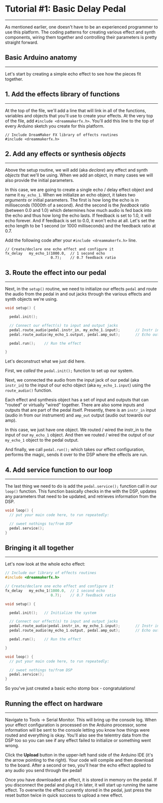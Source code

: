 # Tutorial #1: Basic Delay Pedal
------

As mentioned earlier, one doesn't have to be an experienced programmer to use this platform.  The coding patterns for creating various effect and synth components, wiring them together and controlling their parameters is pretty straight forward.


## Basic Arduino anatomy
------

Let's start by creating a simple echo effect to see how the pieces fit together.

## 1. Add the effects library of functions
------

At the top of the file, we'll add a line that will link in all of the functions, variables and objects that you'll use to create your effects.  At the very top of the file, add `#include <dreammakerfx.h>`.  You'll add this line to the top of every Arduino sketch you create for this platform.

```
// Include DreamMaker FX library of effects routines
#include <dreammakerfx.h>
```


## 2. Add any effects or synthesis *objects*
------

Above the setup routine, we will add (aka *declare*) any effect and synth *objects* that we'll be using.  When we add an object, in many cases we will also provide the initial parameters.  

In this case, we are going to create a single echo / delay effect object and name it `my_echo_1`.  When we initialize an echo object, it takes two *arguments* or initial parameters.  The first is how long the echo is in milliseconds (1000th of a second).  And the second is the *feedback* ratio (between 0.0 and 1.0) which determines how much audio is fed back into the echo and thus how long the echo lasts.  If feedback is set to 1.0, it will echo forever.  And if feedback is set to 0.0, it won't echo at all.  Let's set the echo length to be 1 second (or 1000 milliseconds) and the feedback ratio at 0.7.

Add the following code after your `#include <dreammakerfx.h>` line.  


```
// Create/declare one echo effect and configure it
fx_delay   my_echo_1(1000.0,  // 1 second echo
                     0.7);    // 0.7 feedback ratio
```

## 3. Route the effect into our pedal
------

Next, in the `setup()` routine, we need to initialize our effects `pedal` and route the audio from the pedal in and out jacks through the various effects and synth objects we're using.  
``` C
void setup() {

  pedal.init(); 

  // Connect our effect(s) to input and output jacks
  pedal.route_audio(pedal.instr_in, my_echo_1.input);		// Instr in -> echo in
  pedal.route_audio(my_echo_1.output, pedal.amp_out);		// Echo out -> Amp out

  pedal.run();    // Run the effect

}
```

Let's deconstruct what we just did here.

First, we *called* the `pedal.init();` function to set up our system. 

Next, we connected the audio from the input jack of our pedal (aka `instr_in`) to the input of our echo object (aka `my_echo_1.input`) using the `route_audio()` function.  

Each effect and synthesis object has a set of input and outputs that can "routed" or virtually "wired" together.  There are also some inputs and outputs that are part of the pedal itself.  Presently, there is an `instr_in` input (audio in from our instrument) and `amp_out` output (audio out towards our amp).

In this case, we just have one object.  We routed / wired the instr_in to the input of our `my_echo_1` object.  And then we routed / wired the output of our `my_echo_1` object to the pedal output.

And finally, we call `pedal.run();` which takes our effect configuration, performs the magic, sends it over to the DSP where the effects are run.

## 4. Add service function to our loop
------

The last thing we need to do is add the `pedal.service();` function call in our `loop()` function.  This function basically checks in the with the DSP, updates any parameters that need to be updated, and retrieves information from the DSP.

``` C
void loop() {
  // put your main code here, to run repeatedly:

  // sweet nothings to/from DSP
  pedal.service();
}
```

## Bringing it all together
------
Let's now look at the whole echo effect:

``` C
// Include our library of effects routines
#include <dreammakerfx.h>

// Create/declare one echo effect and configure it
fx_delay   my_echo_1(1000.0,  // 1 second echo
                     0.7);    // 0.7 feedback ratio

void setup() {

  pedal.init();   // Initialize the system 

  // Connect our effect(s) to input and output jacks
  pedal.route_audio(pedal.instr_in, my_echo_1.input);		// Instr in -> echo in
  pedal.route_audio(my_echo_1.output, pedal.amp_out);		// Echo out -> Amp out

  pedal.run();    // Run the effect

}

void loop() {
  // put your main code here, to run repeatedly:

  // sweet nothings to/from DSP
  pedal.service();
}

```

So you've just created a basic echo stomp box - congratulations!


## Running the effect on hardware
------

Navigate to Tools -> Serial Monitor.  This will bring up the console log.  When your effect configuration is processed on the Arduino processor, some information will be sent to the console letting you know how things were routed and everything is okay.  You'll also see the telemtry data from the DSP too so you can see if any effect failed to initialize or something went wrong.

Click the __Upload__ button in the upper-left hand side of the Arduino IDE (it's the arrow pointing to the right).  Your code will compile and then download to the board.  After a second or two, you'll hear the echo effect applied to any audio you send through the pedal!

Once you have downloaded an effect, it is stored in memory on the pedal.  If you disconnect the pedal and plug it in later, it will start up running the same effect.  To overwrite the effect currently stored in the pedal, just press the reset button twice in quick success to upload a new effect.

